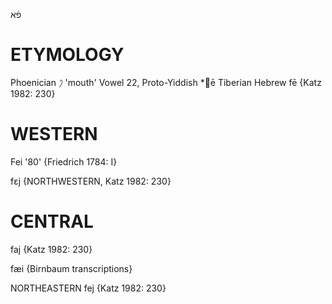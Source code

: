 פֿא

ETYMOLOGY
===========
Phoenician 𐤐 'mouth'
Vowel 22, Proto-Yiddish *ē
Tiberian Hebrew fē
{Katz 1982: 230}

WESTERN
========

Fei '80' {Friedrich 1784: I}

fɛj {NORTHWESTERN, Katz 1982: 230}

CENTRAL
========

faj {Katz 1982: 230}

fæi {Birnbaum transcriptions}

NORTHEASTERN
fej {Katz 1982: 230}
